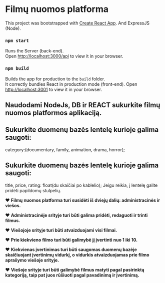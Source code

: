 # Filmų nuomos platforma

This project was bootstrapped with [Create React App](https://github.com/facebook/create-react-app). And ExpressJS (Node).

### `npm start`

Runs the Server (back-end).\
Open [http://localhost:3000/api](http://localhost:3000/api) to view it in your browser.

### `npm build`

Builds the app for production to the `build` folder.\
It correctly bundles React in production mode (front-end).
Open [http://localhost:3001](http://localhost:3001) to view it in your browser.


## Naudodami NodeJs, DB ir REACT sukurkite filmų nuomos platformos aplikaciją.

## Sukurkite duomenų bazės lentelę kurioje galima saugoti:
category:(documentary, family, animation, drama, horror);

## Sukurkite duomenų bazės lentelę kurioje galima saugoti: 
title,
price,
rating: float(du skaičiai po kablelio);
Jeigu reikia, į lentelę galite pridėti papildomų stulpelių.

♥ **Filmų nuomos platforma turi susidėti iš dviejų dalių: administracinės ir viešos.**

♥ **Administracinėje srityje turi būti galima pridėti, redaguoti ir trinti filmus.**

♥ **Viešojoje srityje turi būti atvaizduojami visi filmai.**

♥ **Prie kiekvieno filmo turi būti galimybė jį įvertinti nuo 1 iki 10.**

♥ **Kiekvienas įvertinimas turi būti saugomas duomenų bazėje skaičiuojant įvertinimų vidurkį, o vidurkis atvaizduojamas prie filmo aprašymo viešoje srityje.**

♥ **Viešoje srityje turi būti galimybė filmus matyti pagal pasirinktą kategoriją, taip pat juos rūšiuoti pagal pavadinimą ir įvertinimą.**